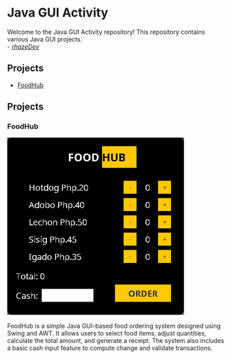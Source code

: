 # Java GUI Activity

Welcome to the Java GUI Activity repository! This repository contains various Java GUI projects.
<br>
<i>- [rhazeDev](https://github.com/rhazeDev)</i>

## Projects

- [FoodHub](#foodhub)

## Projects

### FoodHub

![FoodHub Preview](images/FoodHub.png)

FoodHub is a simple Java GUI-based food ordering system designed using Swing and AWT. It allows users to select food items, adjust quantities, calculate the total amount, and generate a receipt. The system also includes a basic cash input feature to compute change and validate transactions.